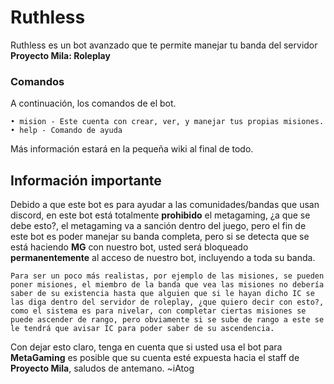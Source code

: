 # Ruthless
Ruthless es un bot avanzado que te permite manejar tu banda del servidor **Proyecto Mila: Roleplay**

### Comandos
A continuación, los comandos de el bot.
```
• mision - Este cuenta con crear, ver, y manejar tus propias misiones.
• help - Comando de ayuda
```
Más información estará en la pequeña wiki al final de todo.

## Información importante
Debido a que este bot es para ayudar a las comunidades/bandas que usan discord, en este bot está totalmente **prohibido** el metagaming, ¿a que se debe esto?, el metagaming va a sanción dentro del juego, pero el fin de este bot es poder manejar su banda completa, pero si se detecta que se está haciendo **MG** con nuestro bot, usted será bloqueado **permanentemente** al acceso de nuestro bot, incluyendo a toda su banda.
```
Para ser un poco más realistas, por ejemplo de las misiones, se pueden poner misiones, el miembro de la banda que vea las misiones no debería saber de su existencia hasta que alguien que si le hayan dicho IC se las diga dentro del servidor de roleplay, ¿que quiero decir con esto?, como el sistema es para nivelar, con completar ciertas misiones se puede ascender de rango, pero obviamente si se sube de rango a este se le tendrá que avisar IC para poder saber de su ascendencia.
```
Con dejar esto claro, tenga en cuenta que si usted usa el bot para **MetaGaming** es posible que su cuenta esté expuesta hacia el staff de **Proyecto Mila**, saludos de antemano. ~iAtog